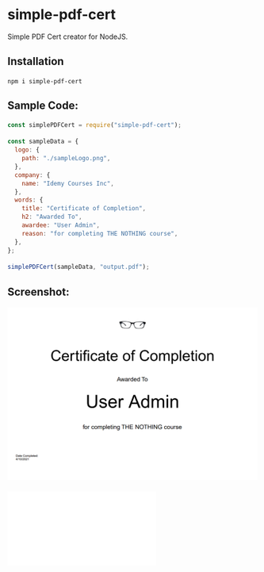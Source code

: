# simple-pdf-cert

Simple PDF Cert creator for NodeJS.

## Installation

```npm i simple-pdf-cert```

## Sample Code:

```js
const simplePDFCert = require("simple-pdf-cert");

const sampleData = {
  logo: {
    path: "./sampleLogo.png",
  },
  company: {
    name: "Idemy Courses Inc",
  },
  words: {
    title: "Certificate of Completion",
    h2: "Awarded To",
    awardee: "User Admin",
    reason: "for completing THE NOTHING course",
  },
};

simplePDFCert(sampleData, "output.pdf");
```

## Screenshot:  

![Screenshot](/screenshot.png)

##### ![SamplePDF](/test.pdf)